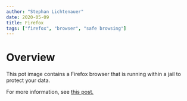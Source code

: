 ```yaml
---
author: "Stephan Lichtenauer"
date: 2020-05-09
title: Firefox
tags: ["firefox", "browser", "safe browsing"]
---
```


# Overview

This pot image contains a Firefox browser that is running within a jail to protect your data.

For more information, see [this post.](https://honeyguide.eu/posts/pot-throwaway-firefox/)
